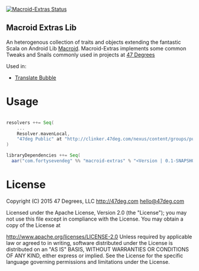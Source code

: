 [![Macroid-Extras Status](https://circleci.com/gh/47deg/macroid-extras.svg?&style=shield&circle-token=64357a7024f51a97548b75794ef323b52295a23b "Macroid Extras Status")](https://circleci.com/gh/47deg/macroid-extras)

Macroid Extras Lib
---

An heterogenous collection of traits and objects extending the fantastic Scala on Android Lib [Macroid](https://github.com/macroid/macroid).
Macroid-Extras implements some common Tweaks and Snails commonly used in projects at [47 Degrees](http://47deg.com)

Used in:

- [Translate Bubble](https://github.com/47deg/translate-bubble-android)

Usage
======

```scala

resolvers ++= Seq(
    ...
    Resolver.mavenLocal,
    "47deg Public" at "http://clinker.47deg.com/nexus/content/groups/public"
)

libraryDependencies ++= Seq(
  aar("com.fortysevendeg" %% "macroid-extras" % "<Version | 0.1-SNAPSHOT>")

```

License
======

Copyright (C) 2015 47 Degrees, LLC http://47deg.com hello@47deg.com

Licensed under the Apache License, Version 2.0 (the "License"); you may not use this file except in compliance with the License. You may obtain a copy of the License at

http://www.apache.org/licenses/LICENSE-2.0
Unless required by applicable law or agreed to in writing, software distributed under the License is distributed on an "AS IS" BASIS, WITHOUT WARRANTIES OR CONDITIONS OF ANY KIND, either express or implied. See the License for the specific language governing permissions and limitations under the License.
